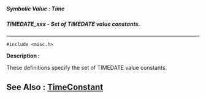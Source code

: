##### Symbolic Value : Time
##### TIMEDATE_xxx - Set of TIMEDATE value constants.
---
```
#include <misc.h>
```
**Description :**

These definitions specify the set of TIMEDATE value constants.

**See Also :**
[TimeConstant](/domino-c-api-docs/reference/Func/TimeConstant)
---
